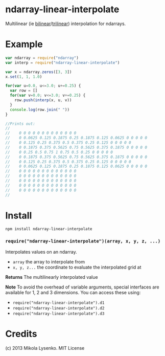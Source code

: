 ndarray-linear-interpolate
==========================
Multilinear (ie [bilinear](http://en.wikipedia.org/wiki/Bilinear_interpolation)/[trilinear](http://en.wikipedia.org/wiki/Trilinear_interpolation)) interpolation for ndarrays.

Example
=======

```javascript
var ndarray = require("ndarray")
var interp = require("ndarray-linear-interpolate")

var x = ndarray.zeros([3, 3])
x.set(1, 1, 1.0)

for(var u=0.0, u<=3.0; u+=0.25) {
  var row = []
  for(var v=0.0; v<=3.0; v+=0.25) {
    row.push(interp(x, u, v))
  }
  console.log(row.join(" "))
}

//Prints out:
//
//    0 0 0 0 0 0 0 0 0 0 0 0 0
//    0 0.0625 0.125 0.1875 0.25 0.1875 0.125 0.0625 0 0 0 0 0
//    0 0.125 0.25 0.375 0.5 0.375 0.25 0.125 0 0 0 0 0
//    0 0.1875 0.375 0.5625 0.75 0.5625 0.375 0.1875 0 0 0 0 0
//    0 0.25 0.5 0.75 1 0.75 0.5 0.25 0 0 0 0 0
//    0 0.1875 0.375 0.5625 0.75 0.5625 0.375 0.1875 0 0 0 0 0
//    0 0.125 0.25 0.375 0.5 0.375 0.25 0.125 0 0 0 0 0
//    0 0.0625 0.125 0.1875 0.25 0.1875 0.125 0.0625 0 0 0 0 0
//    0 0 0 0 0 0 0 0 0 0 0 0 0
//    0 0 0 0 0 0 0 0 0 0 0 0 0
//    0 0 0 0 0 0 0 0 0 0 0 0 0
//    0 0 0 0 0 0 0 0 0 0 0 0 0
//    0 0 0 0 0 0 0 0 0 0 0 0 0
//
```

# Install

    npm install ndarray-linear-interpolate
    
### `require("ndarray-linear-interpolate")(array, x, y, z, ...)`
Interpolates values on an ndarray.

* `array` the array to interpolate from
* `x, y, z...` the coordinate to evaluate the interpolated grid at

**Returns** The multilinearly interpolated value

**Note** To avoid the overhead of variable arguments, special interfaces are available for 1, 2 and 3 dimensions.  You can access these using:

* `require("ndarray-linear-interpolate").d1`
* `require("ndarray-linear-interpolate").d2`
* `require("ndarray-linear-interpolate").d3`


# Credits
(c) 2013 Mikola Lysenko. MIT License

